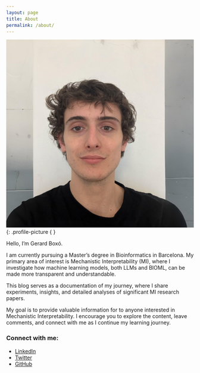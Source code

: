 ```yaml
---
layout: page
title: About
permalink: /about/
---
```

<link rel="stylesheet" href="custom.css">
<style>
 .profile-picture {
    display: block;
    margin-left: auto;
    margin-right: auto;
    width: 150px;
    height: auto;
    border-radius: 50%;
  }
</style>



![Profile Picture](/assets/images/profile_picture.jpg){: .profile-picture {
}


Hello, I’m Gerard Boxó.

I am currently pursuing a Master’s degree in Bioinformatics in Barcelona. My primary area of interest is Mechanistic Interpretability (MI), where I investigate how machine learning models, both LLMs and BIOML, can be made more transparent and understandable.

This blog serves as a documentation of my journey, where I share experiments, insights, and detailed analyses of significant MI research papers.

My goal is to provide valuable information for to anyone interested in Mechanistic Interpretability. I encourage you to explore the content, leave comments, and connect with me as I continue my learning journey.



### Connect with me:

- [LinkedIn](www.linkedin.com/in/gerard-boxó-corominas-183598275
)
- [Twitter](https://twitter.com/uadeoif)
- [GitHub](https://github.com/gboxo)
